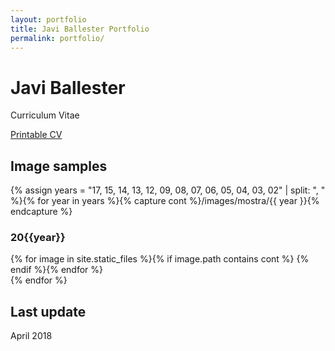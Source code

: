 ```yaml
---
layout: portfolio
title: Javi Ballester Portfolio
permalink: portfolio/
---
```


Javi Ballester
==============

Curriculum Vitae

<div id="webaddress"><a class="screen" href="/">Printable CV</a></div>

## Image samples

{% assign years = "17, 15, 14, 13, 12, 09, 08, 07, 06, 05, 04, 03, 02" | split: ", " %}{% for year in years %}{% capture cont %}/images/mostra/{{ year }}{% endcapture %}
### 20{{year}}
<div id="thumbs">
{% for image in site.static_files %}{% if image.path contains cont %}
<a href="{{ site.baseurl }}{{ image.path }}" target="_blank">
<span class="w3-hover-opacity" style="background-image:url('{{ site.baseurl }}/images/thumbs/thumb_{{ image.name | remove: image.extname }}.png');">
</span>
</a>
{% endif %}{% endfor %}
</div>
{% endfor %}

## Last update

April 2018


